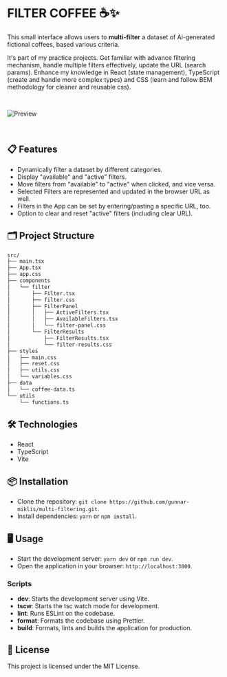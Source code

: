 # FILTER COFFEE ☕✨

This small interface allows users to **multi-filter** a dataset of Ai-generated fictional coffees, based various criteria.

It's part of my practice projects. Get familiar with advance filtering mechanism, handle multiple filters effectively, update the URL (search params). Enhance my knowledge in React (state management), TypeScript (create and handle more complex types) and CSS (learn and follow BEM methodology for cleaner and reusable css).

&nbsp;

![Preview](https://res.cloudinary.com/dyrcsywk9/image/upload/v1726687050/multi-filtering-tablet.webp)

&nbsp;

## 📋 Features

- Dynamically filter a dataset by different categories.
- Display "available" and "active" filters.
- Move filters from "available" to "active" when clicked, and vice versa.
- Selected Filters are represented and updated in the browser URL as well.
- Filters in the App can be set by entering/pasting a specific URL, too.
- Option to clear and reset "active" filters (including clear URL).

## 🗂️ Project Structure

```bash
src/
├── main.tsx
├── App.tsx
├── app.css
├── components
│   └── filter
│       ├── Filter.tsx
│       ├── filter.css
│       ├── FilterPanel
│       │   ├── ActiveFilters.tsx
│       │   ├── AvailableFilters.tsx
│       │   └── filter-panel.css
│       └── FilterResults
│           ├── FilterResults.tsx
│           └── filter-results.css
├── styles
│   ├── main.css
│   ├── reset.css
│   ├── utils.css
│   └── variables.css
├── data
│   └── coffee-data.ts
└── utils
    └── functions.ts
```

## 🛠️ Technologies

- React
- TypeScript
- Vite

## 📦 Installation

- Clone the repository: `git clone https://github.com/gunnar-miklis/multi-filtering.git`.
- Install dependencies: `yarn` or `npm install`.

## 🖥️ Usage

- Start the development server: `yarn dev` or `npm run dev`.
- Open the application in your browser: `http://localhost:3000`.

### Scripts

- **dev**: Starts the development server using Vite.
- **tscw**: Starts the tsc watch mode for development.
- **lint**: Runs ESLint on the codebase.
- **format**: Formats the codebase using Prettier.
- **build**: Formats, lints and builds the application for production.

## 📜 License

This project is licensed under the MIT License.
